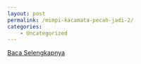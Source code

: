 ```yaml
---
layout: post
permalink: /mimpi-kacamata-pecah-jadi-2/
categories:
    - Uncategorized
---
```


[Baca Selengkapnya](/02)